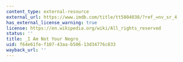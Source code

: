 ```yaml
---
content_type: external-resource
external_url: https://www.imdb.com/title/tt5804038/?ref_=nv_sr_4
has_external_license_warning: true
license: https://en.wikipedia.org/wiki/All_rights_reserved
status: ''
title: _I Am Not Your Negro_
uid: f64e61fe-f107-43aa-b506-13d34776c833
wayback_url: ''
---
```

